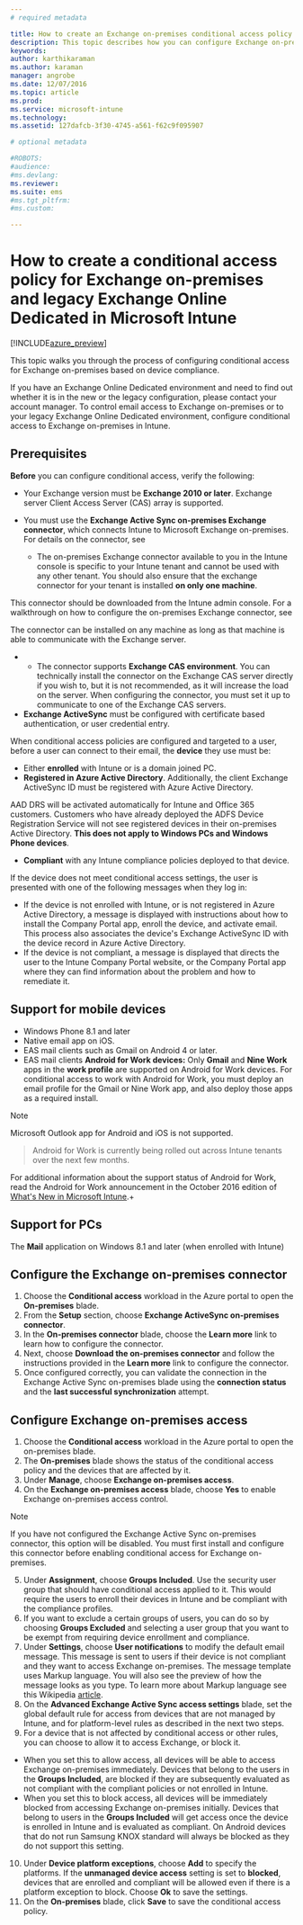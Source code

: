 ```yaml
---
# required metadata

title: How to create an Exchange on-premises conditional access policy | Microsoft Docs
description: This topic describes how you can configure Exchange on-premises conditional access in Intune.
keywords:
author: karthikaramanms.author: karaman
manager: angrobe
ms.date: 12/07/2016
ms.topic: article
ms.prod:
ms.service: microsoft-intune
ms.technology:
ms.assetid: 127dafcb-3f30-4745-a561-f62c9f095907

# optional metadata

#ROBOTS:
#audience:
#ms.devlang:
ms.reviewer:
ms.suite: ems
#ms.tgt_pltfrm:
#ms.custom:

---
```


# How to create a conditional access policy for  Exchange on-premises and legacy Exchange Online Dedicated in Microsoft Intune


[!INCLUDE[azure_preview](../includes/azure_preview.md)]

This topic walks you through the process of configuring conditional access for Exchange on-premises based on device compliance.

If you have an Exchange Online Dedicated environment and need to find out whether it is in the new or the legacy configuration, please contact your account manager. To control email access to Exchange on-premises or to your legacy Exchange Online Dedicated environment, configure conditional access to Exchange on-premises in Intune.

## Prerequisites

**Before** you can configure conditional access, verify the following:

- Your Exchange version must be **Exchange 2010 or later**. Exchange server Client Access Server (CAS) array is supported.
- You must use the **Exchange Active Sync on-premises Exchange connector**, which connects Intune to Microsoft Exchange on-premises. For details on the connector, see <link>

  - The on-premises Exchange connector available to you in the Intune console is specific to your Intune tenant and cannot be used with any other tenant. You should also ensure that the exchange connector for your tenant is installed **on only one machine**.

This connector should be downloaded from the Intune admin console. For a walkthrough on how to configure the on-premises Exchange connector, see <link to new topic>

The connector can be installed on any machine as long as that machine is able to communicate with the Exchange server.

-
  - The connector supports **Exchange CAS environment**. You can technically install the connector on the Exchange CAS server directly if you wish to, but it is not recommended, as it will increase the load on the server. When configuring the connector, you must set it up to communicate to one of the Exchange CAS servers.
- **Exchange ActiveSync** must be configured with certificate based authentication, or user credential entry.

When conditional access policies are configured and targeted to a user, before a user can connect to their email, the **device** they use must be:

- Either **enrolled** with Intune or is a domain joined PC.
- **Registered in Azure Active
Directory**. Additionally, the client Exchange ActiveSync ID must be registered with Azure Active Directory.

AAD DRS will be activated automatically for Intune and Office 365 customers. Customers who have already deployed the ADFS Device Registration Service will not see registered devices in their on-premises Active Directory. **This does not apply to Windows PCs and Windows Phone devices**.

- **Compliant** with any Intune compliance policies deployed to that device.

If the device does not meet conditional access settings, the user is presented with one of the following messages when they log in:

- If the device is not enrolled with Intune, or is not registered in Azure Active Directory, a message is displayed with instructions about how to install the Company Portal app, enroll the device, and activate email. This process also associates the device's Exchange ActiveSync ID with the device record in Azure Active Directory.
- If the device is not compliant, a message is displayed that directs the user to the Intune Company Portal website, or the Company Portal app where they can find information about the problem and how to remediate it.

## Support for mobile devices

- Windows Phone 8.1 and later
- Native email app on iOS.
- EAS mail clients such as Gmail on Android 4 or later.
- EAS mail clients **Android for Work devices:** Only **Gmail** and **Nine Work** apps in the **work profile** are supported on Android for Work devices. For conditional access to work with Android for Work, you must deploy an email profile for the Gmail or Nine Work app, and also deploy those apps as a required install.

>[!NOTE]
>Microsoft Outlook app for Android and iOS is not supported.

> Android for Work is currently being rolled out across Intune tenants over the next few months.

For additional information about the support status of Android for Work, read the Android for Work announcement in the October 2016 edition of [What's New in Microsoft Intune](https://docs.microsoft.com/en-us/intune/whats-new/whats-new-archive#october-2016).+

## Support for PCs

The **Mail** application on Windows 8.1 and later (when enrolled with Intune)

## Configure the Exchange on-premises connector

1. Choose the **Conditional access** workload in the Azure portal to open the **On-premises** blade.
2. From the **Setup** section, choose **Exchange ActiveSync on-premises connector**.
3. In the **On-premises connector** blade, choose the **Learn more** link to learn how to configure the connector.
4.  Next, choose **Download the on-premises connector** and
follow the instructions provided in the **Learn more** link to configure the connector.
5. Once configured correctly, you can validate the connection in the Exchange Active Sync on-premises blade using the **connection status** and the **last successful synchronization** attempt.

## Configure Exchange on-premises access

1. Choose the **Conditional access** workload in the Azure portal to open the on-premises blade.
2. The **On-premises** blade shows the status of the conditional access policy and the devices that are affected by it.
3. Under **Manage**, choose **Exchange on-premises access**.
4. On the **Exchange on-premises access** blade, choose **Yes** to enable Exchange on-premises access control.

  >[!NOTE]
  >If you have not configured the Exchange Active Sync on-premises connector, this option will be disabled.  You must first install and configure this connector before enabling conditional access for Exchange on-premises.

5. Under **Assignment**, choose **Groups Included**.  Use the security user group that should have conditional access applied to it.  This would require the users to enroll their devices in Intune and be compliant with the compliance profiles.
6. If you want to exclude a certain groups of users, you can do so by choosing **Groups Excluded** and selecting a user group that you want to be exempt from requiring device enrollment and compliance.
7. Under **Settings**, choose **User notifications** to modify the default email message. This message is sent to users if their device is not compliant and they want to access Exchange on-premises. The message template uses Markup language.  You will also see the preview of how the message looks as you type. To learn more about Markup language see this Wikipedia [article](https://en.wikipedia.org/wiki/Markup_language).
8. On the **Advanced Exchange Active Sync access settings** blade, set the global default rule for access from devices that are not managed by Intune, and for platform-level rules as described in the next two steps.
9. For a device that is not affected by conditional access or other rules, you can choose to allow it to access Exchange, or block it.
  - When you set this to allow access, all devices will be able to access Exchange on-premises immediately.  Devices that belong to the users in the **Groups Included**, are blocked if they are subsequently evaluated as not compliant with the compliant policies or not enrolled in Intune.
  - When you set this to block access, all devices will be immediately blocked from accessing Exchange on-premises initially.  Devices that belong to users in the **Groups Included** will get access once the device is enrolled in Intune and is evaluated as compliant. On Android devices that do not run Samsung KNOX standard will always be blocked as they do not support this setting.
10. Under **Device platform exceptions**, choose **Add** to specify the platforms. If the **unmanaged device access** setting is set to **blocked**, devices that are enrolled and compliant will be allowed even if there is a platform exception to block. Choose **Ok** to save the settings.
11. On the **On-premises** blade, click **Save** to save the conditional access policy.
